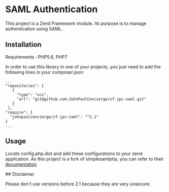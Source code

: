 # SAML Authentication
  
This project is a Zend Framework module. Its purpose is to manage authentication using SAML.
  
## Installation
  
Requirements : PHP5.6, PHP7  

In order to use this library in one of your projects, you just need to add the following lines in your composer.json:
```
...
"repositories": [
   {
     "type": "vcs",
     "url": "git@github.com:JohnPaulConcierge/zf-jpc-saml.git"
   }
 ], 
"require": {
  "johnpaulconcierge/zf-jpc-saml": "^2.1"
}
...
```

## Usage  
  
Locate config.php.dist and add these configurations to your zend application.
As this project is a fork of simplesamlphp, you can refer to their [documentation](https://simplesamlphp.org/docs/stable/)

## Disclaimer

Please don't use versions before 2.1 because they are very unsecure.